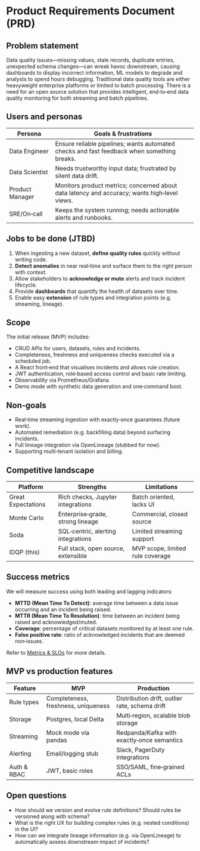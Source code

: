 <!-- markdownlint-disable MD041 -->
# Product Requirements Document (PRD)

## Problem statement

Data quality issues—missing values, stale records, duplicate entries,
unexpected schema changes—can wreak havoc downstream, causing dashboards to
display incorrect information, ML models to degrade and analysts to spend
hours debugging. Traditional data quality tools are either heavyweight
enterprise platforms or limited to batch processing. There is a need for an
open source solution that provides intelligent, end‑to‑end data quality
monitoring for both streaming and batch pipelines.

## Users and personas

| Persona          | Goals & frustrations                                             |
|------------------|-----------------------------------------------------------------|
| Data Engineer    | Ensure reliable pipelines; wants automated checks and fast feedback when something breaks. |
| Data Scientist   | Needs trustworthy input data; frustrated by silent data drift.   |
| Product Manager | Monitors product metrics; concerned about data latency and accuracy; wants high‑level views. |
| SRE/On‑call      | Keeps the system running; needs actionable alerts and runbooks.  |

## Jobs to be done (JTBD)

1. When ingesting a new dataset, **define quality rules** quickly without writing code.
2. **Detect anomalies** in near real‑time and surface them to the right person with context.
3. Allow stakeholders to **acknowledge or mute** alerts and track incident lifecycle.
4. Provide **dashboards** that quantify the health of datasets over time.
5. Enable easy **extension** of rule types and integration points (e.g. streaming, lineage).

## Scope

The initial release (MVP) includes:

- CRUD APIs for users, datasets, rules and incidents.
- Completeness, freshness and uniqueness checks executed via a scheduled job.
- A React front‑end that visualises incidents and allows rule creation.
- JWT authentication, role‑based access control and basic rate limiting.
- Observability via Prometheus/Grafana.
- Demo mode with synthetic data generation and one‑command boot.

## Non‑goals

- Real‑time streaming ingestion with exactly‑once guarantees (future work).
- Automated remediation (e.g. backfilling data) beyond surfacing incidents.
- Full lineage integration via OpenLineage (stubbed for now).
- Supporting multi‑tenant isolation and billing.

## Competitive landscape

| Platform           | Strengths                               | Limitations                           |
|--------------------|-----------------------------------------|---------------------------------------|
| Great Expectations | Rich checks, Jupyter integrations       | Batch oriented, lacks UI              |
| Monte Carlo        | Enterprise‑grade, strong lineage        | Commercial, closed source             |
| Soda               | SQL‑centric, alerting integrations      | Limited streaming support             |
| IDQP (this)        | Full stack, open source, extensible     | MVP scope, limited rule coverage      |

## Success metrics

We will measure success using both leading and lagging indicators:

- **MTTD (Mean Time To Detect)**: average time between a data issue occurring and an incident being raised.
- **MTTR (Mean Time To Resolution)**: time between an incident being raised and acknowledged/muted.
- **Coverage**: percentage of critical datasets monitored by at least one rule.
- **False positive rate**: ratio of acknowledged incidents that are deemed non‑issues.

Refer to [Metrics & SLOs](METRICS_AND_SLOS.md) for more details.

## MVP vs production features

| Feature                            | MVP                               | Production                         |
|------------------------------------|-----------------------------------|-----------------------------------|
| Rule types                         | Completeness, freshness, uniqueness| Distribution drift, outlier rate, schema drift |
| Storage                            | Postgres, local Delta             | Multi‑region, scalable blob storage |
| Streaming                          | Mock mode via pandas             | Redpanda/Kafka with exactly‑once semantics |
| Alerting                           | Email/logging stub               | Slack, PagerDuty integrations      |
| Auth & RBAC                        | JWT, basic roles                 | SSO/SAML, fine‑grained ACLs        |

## Open questions

- How should we version and evolve rule definitions? Should rules be versioned along with schema?
- What is the right UX for building complex rules (e.g. nested conditions) in the UI?
- How can we integrate lineage information (e.g. via OpenLineage) to automatically assess downstream impact of incidents?